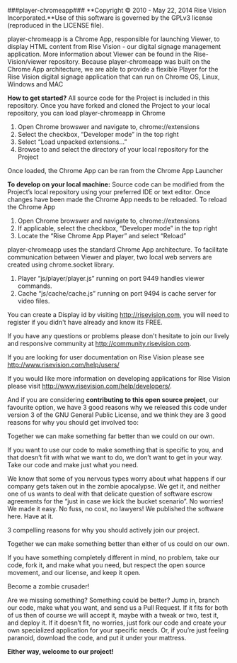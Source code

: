###player-chromeapp###
**Copyright © 2010 - May 22, 2014 Rise Vision Incorporated.**Use of this software is governed by the GPLv3 license (reproduced in the LICENSE file).

player-chromeapp is a Chrome App, responsible for launching Viewer, to display HTML content from Rise Vision - our digital signage management application. More information about Viewer can be found in the Rise-Vision/viewer repository. Because player-chromeapp was built on the Chrome App architecture, we are able to provide a flexible Player for the Rise Vision digital signage application that can run on Chrome OS, Linux, Windows and MAC

**How to get started?**
All source code for the Project is included in this repository. Once you have forked and cloned the Project to your local repository, you can load player-chromeapp in Chrome
1. Open Chrome browswer and navigate to, chrome://extensions
2. Select the checkbox, “Developer mode” in the top right
3. Select “Load unpacked extensions…”
4. Browse to and select the directory of your local repository for the Project

Once loaded, the Chrome App can be ran from the Chrome App Launcher

**To develop on your local machine:**
Source code can be modified from the Project’s local repository using your preferred IDE or text editor.  Once changes have been made the Chrome App needs to be reloaded. To reload the Chrome App
1. Open Chrome browswer and navigate to, chrome://extensions
2. If applicable, select the checkbox, “Developer mode” in the top right
3. Locate the “Rise Chrome App Player” and select “Reload”

player-chromeapp uses the standard Chrome App architecture. To facilitate communication between Viewer and player, two local web servers are created using chrome.socket library.
1. Player “js/player/player.js” running on port 9449 handles viewer commands.
2. Cache “js/cache/cache.js” running on port 9494 is cache server for video files.

You can create a Display id by visiting http://risevision.com, you will need to register if you didn't have already and know its FREE.

If you have any questions or problems please don't hesitate to join our lively and responsive community at http://community.risevision.com.

If you are looking for user documentation on Rise Vision please see http://www.risevision.com/help/users/

If you would like more information on developing applications for Rise Vision please visit http://www.risevision.com/help/developers/. 

And if you are considering **contributing to this open source project**, our favourite option, we have 3 good reasons why we released this code under version 3 of the GNU General Public License, and we think they are 3 good reasons for why you should get involved too:

Together we can make something far better than we could on our own.

If you want to use our code to make something that is specific to you, and that doesn’t fit with what we want to do, we don’t want to get in your way. Take our code and make just what you need.

We know that some of you nervous types worry about what happens if our company gets taken out in the zombie apocalypse. We get it, and neither one of us wants to deal with that delicate question of software escrow agreements for the “just in case we kick the bucket scenario”. No worries! We made it easy. No fuss, no cost, no lawyers! We published the software here. Have at it.

3 compelling reasons for why you should actively join our project. 

Together we can make something better than either of us could on our own. 

If you have something completely different in mind, no problem, take our code, fork it, and make what you need, but respect the open source movement, and our license, and keep it open. 

Become a zombie crusader!

Are we missing something? Something could be better? Jump in, branch our code, make what you want, and send us a Pull Request. If it fits for both of us then of course we will accept it, maybe with a tweak or two, test it, and deploy it. If it doesn’t fit, no worries, just fork our code and create your own specialized application for your specific needs. Or, if you’re just feeling paranoid, download the code, and put it under your mattress.

**Either way, welcome to our project!**
